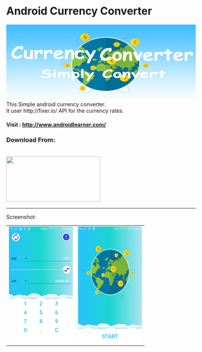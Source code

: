 Android Currency Converter
===================

<img src="https://github.com/sapandang/Currency-Converter/raw/master/converter%20banner.png"  height="200" width="620" >
This Simple android currency converter.<br>
It user http://fixer.io/ API for the currency rates.

<h4>Visit : <a href="http://www.androidlearner.com/">http://www.androidlearner.com/</a> </h4>

<h3> Download From: </h3> <br>
<a href="https://play.google.com/store/apps/details?id=skd.app.currencyconverter&hl=en"><img src="https://play.google.com/intl/en_us/badges/images/generic/en_badge_web_generic.png"  height="120" width="250" ></a>

----------
Screenshot:
<table>
<tbody>
<tr>
<td><a href="https://play.google.com/store/apps/details?id=skd.app.currencyconverter&hl=en"><img src="https://github.com/sapandang/Currency-Converter/raw/master/www.androidlearner.com%201.jpeg"  height="310" width="170" ></a>
</td>
<td><a href="https://play.google.com/store/apps/details?id=skd.app.currencyconverter&hl=en"><img src="https://github.com/sapandang/Currency-Converter/raw/master/Screenshot_2017-05-20-15-23-10-858.jpeg" height="310" width="170" ></a>
</td>
</tr>
</tbody>
</table>
